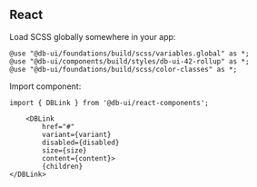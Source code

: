 ## React

Load SCSS globally somewhere in your app:

```
@use "@db-ui/foundations/build/scss/variables.global" as *;
@use "@db-ui/components/build/styles/db-ui-42-rollup" as *;
@use "@db-ui/foundations/build/scss/color-classes" as *;

```

Import component:

```
import { DBLink } from '@db-ui/react-components';

	<DBLink
		href="#"
		variant={variant}
		disabled={disabled}
		size={size}
		content={content}>
		{children}
</DBLink>
```
